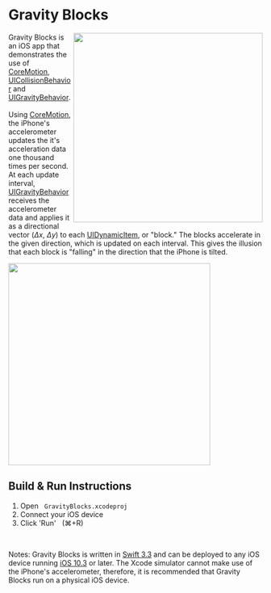 <h1>Gravity Blocks</h1>
<img src="https://github.com/medenzon/GravityBlocks/blob/master/Diagrams/demo.gif" width="375px" align="right"></img>
<p>
  Gravity Blocks is an iOS app that demonstrates the use of
  <a href="https://developer.apple.com/documentation/coremotion">CoreMotion</a>,
  <a href="https://developer.apple.com/documentation/uikit/uicollisionbehavior">UICollisionBehavior</a> and
  <a href="https://developer.apple.com/documentation/uikit/uigravitybehavior">UIGravityBehavior</a>.
<br>
<br>
  Using <a href="https://developer.apple.com/documentation/coremotion">CoreMotion</a>, the iPhone's accelerometer updates the         it's acceleration data one thousand times per second. At each update interval, <a href="https://developer.apple.com/documentation/uikit/uigravitybehavior">UIGravityBehavior</a> receives the accelerometer data and applies it as a directional vector (<i>Δx</i>, <i>Δy</i>) to each <a href="https://developer.apple.com/documentation/uikit/uidynamicitem">UIDynamicItem</a>, or "block." The blocks accelerate in the given direction, which is updated on each interval. This gives the illusion that each block is "falling" in the direction that the iPhone is tilted.
</p>
<img src="https://github.com/medenzon/GravityBlocks/blob/master/Diagrams/accelerometer.png" width="400px">
<br>
<h2>Build & Run Instructions</h2>
  <ol>
    <li>Open &nbsp; <code>GravityBlocks.xcodeproj</code></li>
    <li>Connect your iOS device</li>
    <li>Click 'Run' &nbsp; (⌘+R)</li>
  </ol>
<br>
<p>
  Notes: Gravity Blocks is written in <a href="https://swift.org">Swift 3.3</a> and can be deployed to any iOS device running <a href="https://en.wikipedia.org/wiki/IOS_10">iOS 10.3</a> or later. The Xcode simulator cannot make use of the iPhone's accelerometer, therefore, it is recommended that Gravity Blocks run on a physical iOS device.
</p>

